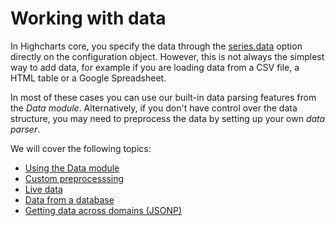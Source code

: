 Working with data
=================

In Highcharts core, you specify the data through the [series.data](https://api.highcharts.com/highcharts/series.line.data) option directly on the configuration object. However, this is not always the simplest way to add data, for example if you are loading data from a CSV file, a HTML table or a Google Spreadsheet.

In most of these cases you can use our built-in data parsing features from the _Data module_. Alternatively, if you don't have control over the data structure, you may need to preprocess the data by setting up your own _data parser_.

We will cover the following topics:

*   [Using the Data module](https://highcharts.com/docs/working-with-data/data-module)
*   [Custom preprocesssing](https://highcharts.com/docs/working-with-data/custom-preprocessing)
*   [Live data](https://highcharts.com/docs/working-with-data/live-data)
*   [Data from a database](https://highcharts.com/docs/working-with-data/data-from-a-database)
*   [Getting data across domains (JSONP)](https://highcharts.com/docs/working-with-data/getting-data-across-domains-jsonp)